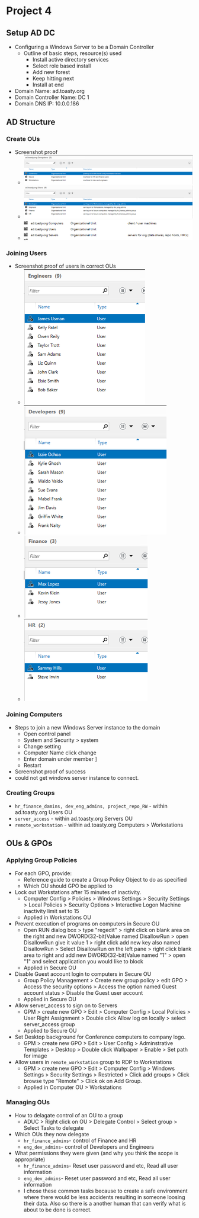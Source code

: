 # Project 4


## Setup AD DC
- Configuring a Windows Server to be a Domain Controller
  - Outline of basic steps, resource(s) used
    - Install active directory services 
    - Select role based install
    - Add new forest
    - Keep hitting next
    - Install at end
- Domain Name: ad.toasty.org
- Domain Controller Name: DC 1
- Domain DNS IP: 10.0.0.186

## AD Structure

### Create OUs

- Screenshot proof
  - ![Computer OU](computerproof.PNG)
  - ![User OU](userproof.PNG)
  - ![Server OU](serversproof.PNG)

### Joining Users

- Screenshot proof of users in correct OUs
  - ![Engineer OU](engineerproof.PNG)
  - ![Developer OU](developerproof.PNG)
  - ![Finance OU](financeproof.PNG)
  - ![HR OU](HRproof.PNG)

### Joining Computers

- Steps to join a new Windows Server instance to the domain
  - Open control panel
  - System and Security > system
  - Change setting
  - Computer Name click change
  - Enter domain under member ]
  - Restart
- Screenshot proof of success
 - could not get windows server instance to connect.

### Creating Groups

- `hr_finance_damins, dev_eng_admins, project_repo_RW` - within ad.toasty.org Users OU
- `server_access` - within ad.toasty.org Servers OU
- `remote_workstation` - within ad.toasty.org Computers > Workstations 

## OUs & GPOs

### Applying Group Policies

- For each GPO, provide:
  - Reference guide to create a Group Policy Object to do as specified
  - Which OU should GPO be applied to
- Lock out Workstations after 15 minutes of inactivity.
  - Computer Config > Policies > Windows Settings > Security Settings > Local Policies > Security Options > Interactive Logon Machine inactivity limit set to 15 
  - Applied in Workstations OU
- Prevent execution of programs on computers in Secure OU
  - Open RUN dialog box > type "regedit" > right click on blank area on the right and new DWORD(32-bit)Value named DisallowRun > open DisallowRun give it value 1 > right click add new key also named DisallowRun > Select DisallowRun on the left pane > right click blank area to right and add new DWORD(32-bit)Value named "1" > open "1" and select application you would like to block
  - Applied in Secure OU 
- Disable Guest account login to computers in Secure OU
  - Group Policy Management > Create new group policy > edit GPO > Access the security options > Access the option named Guest account status > Disable the Guest user account
  - Applied in Secure OU
- Allow server_access to sign on to Servers
  - GPM > create new GPO > Edit > Computer Config > Local Policies > User Right Assignment > Double click Allow log on locally > select server_access group
  - Applied to Secure OU
- Set Desktop background for Conference computers to company logo.
  - GPM > create new GPO > Edit > User Config > Adminstrative Templates > Desktop > Double click Wallpaper > Enable > Set path for image 
- Allow users in `remote_workstation` group to RDP to Workstations
  - GPM > create new GPO > Edit > Computer Config > Windows Settings > Security Settings > Restricted > Click add groups > Click browse type "Remote" > Click ok on Add Group.
  - Applied in Computer OU > Workstations

### Managing OUs 
- How to delagate control of an OU to a group
  - ADUC > Right click on OU > Delegate Control > Select group > Select Tasks to delegate
- Which OUs they now delegate
  - `hr_finance_admins`- control of Finance and HR
  - `eng_dev_admins`- control of Developers and Engineers 
- What permissions they were given (and why you think the scope is appropriate)
  - `hr_finance_admins`- Reset user password and etc, Read all user information 
  - `eng_dev_admins`- Reset user password and etc, Read all user information
  - I chose these common tasks because to create a safe environment where there would be less accidents resulting in someone loosing their data. Also so there is a another human that can verify what is about to be done is correct.